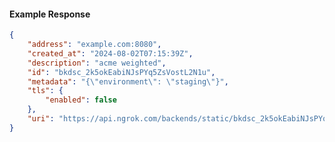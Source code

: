 <!-- Code generated for API Clients. DO NOT EDIT. -->

#### Example Response

```json
{
	"address": "example.com:8080",
	"created_at": "2024-08-02T07:15:39Z",
	"description": "acme weighted",
	"id": "bkdsc_2k5okEabiNJsPYq5ZsVostL2N1u",
	"metadata": "{\"environment\": \"staging\"}",
	"tls": {
		"enabled": false
	},
	"uri": "https://api.ngrok.com/backends/static/bkdsc_2k5okEabiNJsPYq5ZsVostL2N1u"
}
```
